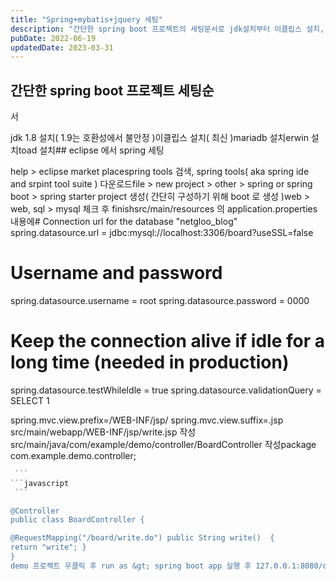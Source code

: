 ```yaml
---
title: "Spring+mybatis+jquery 세팅"
description: "간단한 spring boot 프로젝트의 세팅문서로 jdk설치부터 이클립스 설치, mariaDB설치 등을 다룹니다."
pubDate: 2022-06-19
updatedDate: 2023-03-31
---
```


## 간단한 spring boot 프로젝트 세팅순

서

jdk 1.8 설치( 1.9는 호환성에서 불안정 )이클립스 설치( 최신 )mariadb 설치erwin 설치toad 설치## eclipse 에서 spring 세팅

help &gt; eclipse market placespring tools 검색, spring tools( aka spring ide and srpint tool suite ) 다운로드file &gt; new project &gt; other &gt; spring or spring boot &gt; spring starter project 생성( 간단히 구성하기 위해 boot 로 생성 )web &gt; web, sql &gt; mysql 체크 후 finishsrc/main/resources 의 application.properties 내용에# Connection url for the database "netgloo_blog"
spring.datasource.url = jdbc:mysql://localhost:3306/board?useSSL=false

# Username and password

spring.datasource.username = root
spring.datasource.password = 0000

# Keep the connection alive if idle for a long time (needed in production)

spring.datasource.testWhileIdle = true
spring.datasource.validationQuery = SELECT 1

spring.mvc.view.prefix=/WEB-INF/jsp/ spring.mvc.view.suffix=.jsp
src/main/webapp/WEB-INF/jsp/write.jsp 작성src/main/java/com/example/demo/controller/BoardController 작성package com.example.demo.controller;

```javascript
  ```
```javascript
  ```

@Controller
public class BoardController {

@RequestMapping("/board/write.do") public String write()  {
return "write"; }
}
demo 프로젝트 우클릭 후 run as &gt; spring boot app 실행 후 127.0.0.1:8080/demo/write.do 내용물 출력
